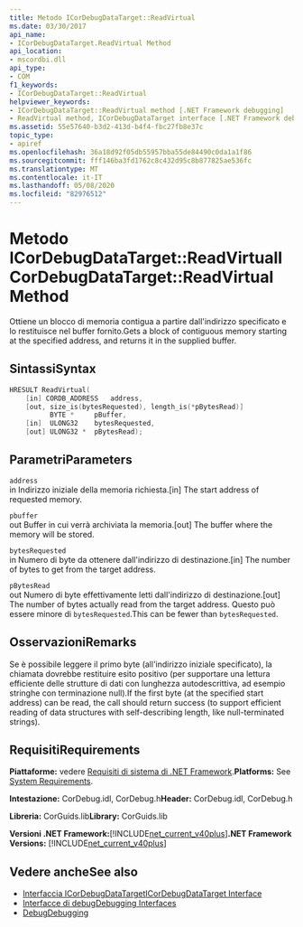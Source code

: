 ```yaml
---
title: Metodo ICorDebugDataTarget::ReadVirtual
ms.date: 03/30/2017
api_name:
- ICorDebugDataTarget.ReadVirtual Method
api_location:
- mscordbi.dll
api_type:
- COM
f1_keywords:
- ICorDebugDataTarget::ReadVirtual
helpviewer_keywords:
- ICorDebugDataTarget::ReadVirtual method [.NET Framework debugging]
- ReadVirtual method, ICorDebugDataTarget interface [.NET Framework debugging]
ms.assetid: 55e57640-b3d2-413d-b4f4-fbc27fb8e37c
topic_type:
- apiref
ms.openlocfilehash: 36a18d92f05db55957bba55de84490c0da1a1f86
ms.sourcegitcommit: fff146ba3fd1762c8c432d95c8b877825ae536fc
ms.translationtype: MT
ms.contentlocale: it-IT
ms.lasthandoff: 05/08/2020
ms.locfileid: "82976512"
---
```

# <a name="icordebugdatatargetreadvirtual-method"></a><span data-ttu-id="49e02-102">Metodo ICorDebugDataTarget::ReadVirtual</span><span class="sxs-lookup"><span data-stu-id="49e02-102">ICorDebugDataTarget::ReadVirtual Method</span></span>
<span data-ttu-id="49e02-103">Ottiene un blocco di memoria contigua a partire dall'indirizzo specificato e lo restituisce nel buffer fornito.</span><span class="sxs-lookup"><span data-stu-id="49e02-103">Gets a block of contiguous memory starting at the specified address, and returns it in the supplied buffer.</span></span>  
  
## <a name="syntax"></a><span data-ttu-id="49e02-104">Sintassi</span><span class="sxs-lookup"><span data-stu-id="49e02-104">Syntax</span></span>  
  
```cpp  
HRESULT ReadVirtual(  
    [in] CORDB_ADDRESS   address,  
    [out, size_is(bytesRequested), length_is(*pBytesRead)]  
          BYTE *     pBuffer,  
    [in]  ULONG32    bytesRequested,  
    [out] ULONG32 *  pBytesRead);  
```  
  
## <a name="parameters"></a><span data-ttu-id="49e02-105">Parametri</span><span class="sxs-lookup"><span data-stu-id="49e02-105">Parameters</span></span>  
 `address`  
 <span data-ttu-id="49e02-106">in Indirizzo iniziale della memoria richiesta.</span><span class="sxs-lookup"><span data-stu-id="49e02-106">[in] The start address of requested memory.</span></span>  
  
 `pbuffer`  
 <span data-ttu-id="49e02-107">out Buffer in cui verrà archiviata la memoria.</span><span class="sxs-lookup"><span data-stu-id="49e02-107">[out] The buffer where the memory will be stored.</span></span>  
  
 `bytesRequested`  
 <span data-ttu-id="49e02-108">in Numero di byte da ottenere dall'indirizzo di destinazione.</span><span class="sxs-lookup"><span data-stu-id="49e02-108">[in] The number of bytes to get from the target address.</span></span>  
  
 `pBytesRead`  
 <span data-ttu-id="49e02-109">out Numero di byte effettivamente letti dall'indirizzo di destinazione.</span><span class="sxs-lookup"><span data-stu-id="49e02-109">[out] The number of bytes actually read from the target address.</span></span> <span data-ttu-id="49e02-110">Questo può essere minore di `bytesRequested`.</span><span class="sxs-lookup"><span data-stu-id="49e02-110">This can be fewer than `bytesRequested`.</span></span>  
  
## <a name="remarks"></a><span data-ttu-id="49e02-111">Osservazioni</span><span class="sxs-lookup"><span data-stu-id="49e02-111">Remarks</span></span>  
 <span data-ttu-id="49e02-112">Se è possibile leggere il primo byte (all'indirizzo iniziale specificato), la chiamata dovrebbe restituire esito positivo (per supportare una lettura efficiente delle strutture di dati con lunghezza autodescrittiva, ad esempio stringhe con terminazione null).</span><span class="sxs-lookup"><span data-stu-id="49e02-112">If the first byte (at the specified start address) can be read, the call should return success (to support efficient reading of data structures with self-describing length, like null-terminated strings).</span></span>  
  
## <a name="requirements"></a><span data-ttu-id="49e02-113">Requisiti</span><span class="sxs-lookup"><span data-stu-id="49e02-113">Requirements</span></span>  
 <span data-ttu-id="49e02-114">**Piattaforme:** vedere [Requisiti di sistema di .NET Framework](../../get-started/system-requirements.md).</span><span class="sxs-lookup"><span data-stu-id="49e02-114">**Platforms:** See [System Requirements](../../get-started/system-requirements.md).</span></span>  
  
 <span data-ttu-id="49e02-115">**Intestazione:** CorDebug.idl, CorDebug.h</span><span class="sxs-lookup"><span data-stu-id="49e02-115">**Header:** CorDebug.idl, CorDebug.h</span></span>  
  
 <span data-ttu-id="49e02-116">**Libreria:** CorGuids.lib</span><span class="sxs-lookup"><span data-stu-id="49e02-116">**Library:** CorGuids.lib</span></span>  
  
 <span data-ttu-id="49e02-117">**Versioni .NET Framework:**[!INCLUDE[net_current_v40plus](../../../../includes/net-current-v40plus-md.md)]</span><span class="sxs-lookup"><span data-stu-id="49e02-117">**.NET Framework Versions:** [!INCLUDE[net_current_v40plus](../../../../includes/net-current-v40plus-md.md)]</span></span>  
  
## <a name="see-also"></a><span data-ttu-id="49e02-118">Vedere anche</span><span class="sxs-lookup"><span data-stu-id="49e02-118">See also</span></span>

- [<span data-ttu-id="49e02-119">Interfaccia ICorDebugDataTarget</span><span class="sxs-lookup"><span data-stu-id="49e02-119">ICorDebugDataTarget Interface</span></span>](icordebugdatatarget-interface.md)
- [<span data-ttu-id="49e02-120">Interfacce di debug</span><span class="sxs-lookup"><span data-stu-id="49e02-120">Debugging Interfaces</span></span>](debugging-interfaces.md)
- [<span data-ttu-id="49e02-121">Debug</span><span class="sxs-lookup"><span data-stu-id="49e02-121">Debugging</span></span>](index.md)
